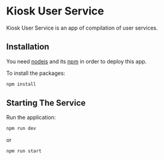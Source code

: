 # Kiosk User Service

Kiosk User Service is an app of compilation of user services.

## Installation

You need [nodejs](https://nodejs.org/en/) and its [npm](https://nodejs.org/en/) in order to deploy this app.

To install the packages:
```bash
npm install
```
## Starting The Service

Run the application:

```bash
npm run dev
```
or
```bash
npm run start
```